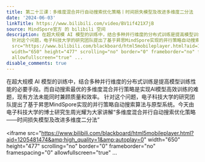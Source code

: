 ```yaml
---
title: 第二十三课：多维度混合并行自动搜索优化策略丨时间损失模型及改进多维度二分法
date: '2024-06-03'
linkTitle: https://www.bilibili.com/video/BV1if421X7jB
source: MindSpore官方 的 bilibili 空间
description: 在超大规模 AI 模型的训练中，结合多种并行维度的分布式训练是提高模型训练性能的必要手段。而自动搜索最优的多维度混合并行策略是实现AI模型高效训练的难题，现有方法未能同时兼顾质量和效率。
  针对这个问题，电子科技大学的研究团队提出了基于昇思MindSpore实现的并行策略自动搜索算法与原型系统。今天由电子科技大学的博士研究生周光耀为大家讲解“多维度混合并行自动搜索优化策略——时间损失模型及改进多维度二分法”<br><br><iframe
  src="https://www.bilibili.com/blackboard/html5mobileplayer.html?aid=1205481474&amp;high_quality=1&amp;autoplay=0"
  width="650" height="477" scrolling="no" border="0" frameborder="no" framespacing="0"
  allowfullscreen="true" ...
disable_comments: true
---
```

在超大规模 AI 模型的训练中，结合多种并行维度的分布式训练是提高模型训练性能的必要手段。而自动搜索最优的多维度混合并行策略是实现AI模型高效训练的难题，现有方法未能同时兼顾质量和效率。 针对这个问题，电子科技大学的研究团队提出了基于昇思MindSpore实现的并行策略自动搜索算法与原型系统。今天由电子科技大学的博士研究生周光耀为大家讲解“多维度混合并行自动搜索优化策略——时间损失模型及改进多维度二分法”<br><br><iframe src="https://www.bilibili.com/blackboard/html5mobileplayer.html?aid=1205481474&amp;high_quality=1&amp;autoplay=0" width="650" height="477" scrolling="no" border="0" frameborder="no" framespacing="0" allowfullscreen="true" ...